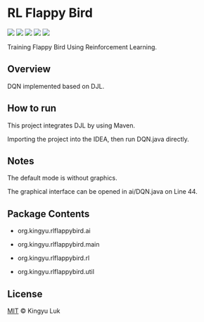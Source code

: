 # RL Flappy Bird
![](https://img.shields.io/badge/JDK-1.8.0-a7742f.svg)
![](https://img.shields.io/badge/platform-MacOS%20%7C%20Windows-yellow.svg)
![](https://img.shields.io/github/license/kingyuluk/FlappyBird)
![](https://img.shields.io/github/v/release/kingyuluk/FlappyBird)
![](https://img.shields.io/github/repo-size/kingyuluk/FlappyBird?color=ff69b4)

Training Flappy Bird Using Reinforcement Learning.

## Overview
DQN implemented based on DJL.

## How to run
This project integrates DJL by using Maven. 

Importing the project into the IDEA, then run DQN.java directly.

## Notes

The default mode is without graphics.

The graphical interface can be opened in ai/DQN.java on Line 44.

## Package Contents
* org.kingyu.rlflappybird.ai    

* org.kingyu.rlflappybird.main

* org.kingyu.rlflappybird.rl  

* org.kingyu.rlflappybird.util   

## License
[MIT](License) © Kingyu Luk
